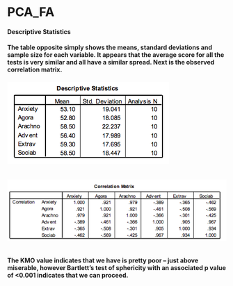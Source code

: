 # PCA_FA
#### Descriptive Statistics
#### The table opposite simply shows the means, standard deviations and sample size for each variable. It appears that the average score for all the tests is very similar and all have a similar spread. Next is the observed correlation matrix.
###### ![alt text](/des.png "Description goes here")
###### ![alt text](/col.png "Description goes here")
#### The KMO value indicates that we have is pretty poor – just above miserable, however Bartlett’s test of sphericity with an associated p value of <0.001 indicates that we can proceed.
